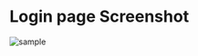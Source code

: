 # Login page Screenshot

![sample](https://user-images.githubusercontent.com/30308568/41805266-414f2318-76c4-11e8-80cc-0ab217f2342b.png)

